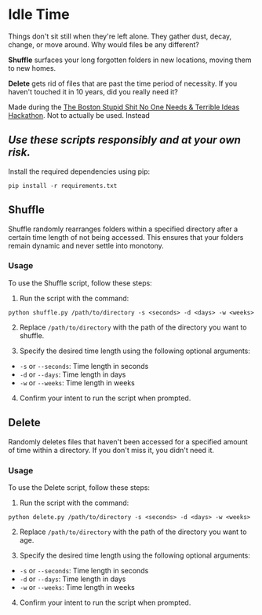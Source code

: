 # Idle Time

Things don't sit still when they're left alone. They gather dust, decay, change, or move around. Why would files be any different? 


**Shuffle** surfaces your long forgotten folders in new locations, moving them to new homes. 

**Delete** gets rid of files that are past the time period of necessity. If you haven't touched it in 10 years, did you really need it?


Made during the [The Boston Stupid Shit No One Needs & Terrible Ideas Hackathon](https://bostonstupidhackathon.com/). Not to actually be used. Instead
## *Use these scripts responsibly and at your own risk.*


Install the required dependencies using pip:
```
pip install -r requirements.txt
```

## Shuffle

Shuffle randomly rearranges folders within a specified directory after a certain time length of not being accessed. This ensures that your folders remain dynamic and never settle into monotony.

### Usage
To use the Shuffle script, follow these steps:

1. Run the script with the command:

```
python shuffle.py /path/to/directory -s <seconds> -d <days> -w <weeks>
```


2. Replace `/path/to/directory` with the path of the directory you want to shuffle.

3. Specify the desired time length using the following optional arguments:
- `-s` or `--seconds`: Time length in seconds
- `-d` or `--days`: Time length in days
- `-w` or `--weeks`: Time length in weeks

4. Confirm your intent to run the script when prompted.

## Delete

Randomly deletes files that haven't been accessed for a specified amount of time within a directory. If you don't miss it, you didn't need it.

### Usage

To use the Delete script, follow these steps:

1. Run the script with the command:

```
python delete.py /path/to/directory -s <seconds> -d <days> -w <weeks>
```


2. Replace `/path/to/directory` with the path of the directory you want to age.

3. Specify the desired time length using the following optional arguments:
- `-s` or `--seconds`: Time length in seconds
- `-d` or `--days`: Time length in days
- `-w` or `--weeks`: Time length in weeks

4. Confirm your intent to run the script when prompted.


